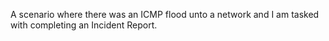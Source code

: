 A scenario where there was an ICMP flood unto a network and I am tasked with completing an Incident Report.

